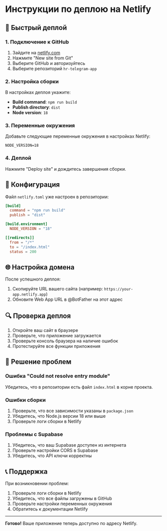 # Инструкции по деплою на Netlify

## 🚀 Быстрый деплой

### 1. Подключение к GitHub

1. Зайдите на [netlify.com](https://netlify.com)
2. Нажмите "New site from Git"
3. Выберите GitHub и авторизуйтесь
4. Выберите репозиторий `hr-telegram-app`

### 2. Настройка сборки

В настройках деплоя укажите:

- **Build command**: `npm run build`
- **Publish directory**: `dist`
- **Node version**: `18`

### 3. Переменные окружения

Добавьте следующие переменные окружения в настройках Netlify:

```
NODE_VERSION=18
```

### 4. Деплой

Нажмите "Deploy site" и дождитесь завершения сборки.

## 🔧 Конфигурация

Файл `netlify.toml` уже настроен в репозитории:

```toml
[build]
  command = "npm run build"
  publish = "dist"

[build.environment]
  NODE_VERSION = "18"

[[redirects]]
  from = "/*"
  to = "/index.html"
  status = 200
```

## 🌐 Настройка домена

После успешного деплоя:

1. Скопируйте URL вашего сайта (например: `https://your-app.netlify.app`)
2. Обновите Web App URL в @BotFather на этот адрес

## 🔍 Проверка деплоя

1. Откройте ваш сайт в браузере
2. Проверьте, что приложение загружается
3. Проверьте консоль браузера на наличие ошибок
4. Протестируйте все функции приложения

## 🐛 Решение проблем

### Ошибка "Could not resolve entry module"

Убедитесь, что в репозитории есть файл `index.html` в корне проекта.

### Ошибки сборки

1. Проверьте, что все зависимости указаны в `package.json`
2. Убедитесь, что Node.js версии 18 или выше
3. Проверьте логи сборки в Netlify

### Проблемы с Supabase

1. Убедитесь, что ваш Supabase доступен из интернета
2. Проверьте настройки CORS в Supabase
3. Убедитесь, что API ключи корректны

## 📞 Поддержка

При возникновении проблем:

1. Проверьте логи сборки в Netlify
2. Убедитесь, что все файлы загружены в GitHub
3. Проверьте настройки переменных окружения
4. Обратитесь к документации Netlify

---

**Готово!** Ваше приложение теперь доступно по адресу Netlify.